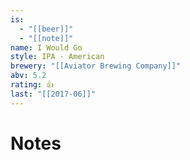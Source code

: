 ```yaml
---
is:
  - "[[beer]]"
  - "[[note]]"
name: I Would Go
style: IPA - American
brewery: "[[Aviator Brewing Company]]"
abv: 5.2
rating: 👍
last: "[[2017-06]]"
---
```

# Notes


